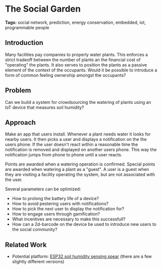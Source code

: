 # The Social Garden

**Tags:** social network, prediction, energy conservation, embedded, iot, programmable people

## Introduction

Many facilities pay companies to properly water plants. This enforces a strict tradeoff between the number of plants an the financial cost of "operating" the plants. It also serves to position the plants as a passive element of the context of the occupants. Would it be possible to introduce a form of common feeling ownership amongst the occupants?

## Problem

Can we build a system for crowdsourcing the watering of plants using an IoT device that measures soil humidity?

## Approach

Make an app that users install. Whenever a plant needs water it looks for nearby users. It then picks a user and displays a notification on the the users phone. If the user doesn't react within a reasonable time the notification is removed and displayed on another users phone. This way the notification jumps from phone to phone until a user reacts.

Points are awarded when a watering operation is confirmed. Special points are awarded when watering a plant as a "guest". A user is a guest when they are visiting a facility operating the system, but are not associated with the user.

Several parameters can be optimized:
- How to prolong the battery life of a device?
- How to avoid pestering users with notifications?
- How to pick the next user to display the notification for?
- How to engage users through gamification?
- What incentives are necessary to make this successfull?
- How can a 2d-barcode on the device be used to introduce new users to the social community?

## Related Work

- Potential platform: [ESP32 soil humidity sensing spear](https://www.amazon.de/diymore-Temperatur-Luftfeuchtigkeit-Hygrometer-Feuchtigkeitserkennung/dp/B07HRD1VR9/ref=sr_1_15?__mk_de_DE=%C3%85M%C3%85%C5%BD%C3%95%C3%91&dchild=1&keywords=esp32+soil+humidity&qid=1608661028&sr=8-15) (there are a few slightly different versions)

